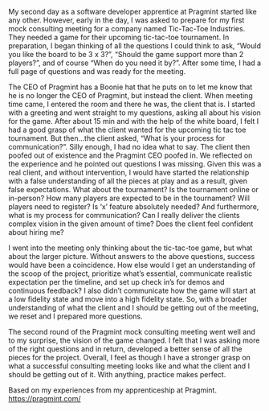 My second day as a software developer apprentice at Pragmint started like any other. However, early in the day, I was asked to prepare for my first mock consulting meeting for a company named Tic-Tac-Toe Industries. They needed a game for their upcoming tic-tac-toe tournament. In preparation, I began thinking of all the questions I could think to ask, “Would you like the board to be 3 x 3?”, “Should the game support more than 2 players?”, and of course “When do you need it by?”. After some time, I had a full page of questions and was ready for the meeting.

The CEO of Pragmint has a Boonie hat that he puts on to let me know that he is no longer the CEO of Pragmint, but instead the client. When meeting time came, I entered the room and there he was, the client that is. I started with a greeting and went straight to my questions, asking all about his vision for the game. After about 15 min and with the help of the white board, I felt I had a good grasp of what the client wanted for the upcoming tic tac toe tournament. But then…the client asked, “What is your process for communication?”. Silly enough, I had no idea what to say. The client then poofed out of existence and the Pragmint CEO poofed in. We reflected on the experience and he pointed out questions I was missing. Given this was a real client, and without intervention, I would have started the relationship with a false understanding of all the pieces at play and as a result, given false expectations. What about the tournament? Is the tournament online or in-person? How many players are expected to be in the tournament? Will players need to register? Is ‘x’ feature absolutely needed? And furthermore, what is my process for communication? Can I really deliver the clients complex vision in the given amount of time? Does the client feel confident about hiring me?

I went into the meeting only thinking about the tic-tac-toe game, but what about the larger picture. Without answers to the above questions, success would have been a coincidence. How else would I get an understanding of the scoop of the project, prioritize what’s essential, communicate realistic expectation per the timeline, and set up check in’s for demos and continuous feedback? I also didn’t communicate how the game will start at a low fidelity state and move into a high fidelity state. So, with a broader understanding of what the client and I should be getting out of the meeting, we reset and I prepared more questions.

The second round of the Pragmint mock consulting meeting went well and to my surprise, the vision of the game changed. I felt that I was asking more of the right questions and in return, developed a better sense of all the pieces for the project. Overall, I feel as though I have a stronger grasp on what a successful consulting meeting looks like and what the client and I should be getting out of it. With anything, practice makes perfect.

Based on my experiences from my apprenticeship at Pragmint. https://pragmint.com/